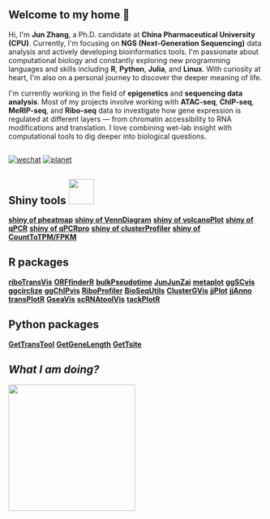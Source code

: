 ## Welcome to my home 👋

Hi, I'm **Jun Zhang**, a Ph.D. candidate at **China Pharmaceutical University (CPU)**. Currently, I'm focusing on **NGS (Next-Generation Sequencing)** data analysis and actively developing bioinformatics tools. I'm passionate about computational biology and constantly exploring new programming languages and skills including **R**, **Python**, **Julia**, and **Linux**. With curiosity at heart, I'm also on a personal journey to discover the deeper meaning of life.

I'm currently working in the field of **epigenetics** and **sequencing data analysis**. Most of my projects involve working with **ATAC-seq**, **ChIP-seq**, **MeRIP-seq**, and **Ribo-seq** data to investigate how gene expression is regulated at different layers — from chromatin accessibility to RNA modifications and translation. I love combining wet-lab insight with computational tools to dig deeper into biological questions.

## 

[![wechat](https://img.shields.io/badge/老俊俊-微信公众号-important)](https://github.com/junjunlab/junjunlab/blob/main/a22cd9eae077d53a017ab4491d4bd1a.jpg) 
[![planet](https://img.shields.io/badge/老俊俊-知识星球-blueviolet)](https://github.com/junjunlab/junjunlab/blob/main/2100306ebc7a602f74897db13e6b060.jpg)

## Shiny tools <img src="https://media1.giphy.com/media/3onWp56oNIEHzEoPTE/200.webp" width="50">

<a href="https://mp.weixin.qq.com/s?__biz=MzkyMTI1MTYxNA==&mid=2247483697&idx=1&sn=264047d1c7a9205d39debe262978274b&chksm=c1873b40f6f0b256e118636c02d0f745cd016ffb8bc75436b8c6b6784c1927b17cdd64e1fb36&token=165425585&lang=zh_CN#rd">**shiny of pheatmap**</a>
  <a href="https://mp.weixin.qq.com/s?__biz=MzkyMTI1MTYxNA==&mid=2247483713&idx=1&sn=20bab779ddf6265b103250760e601fd6&chksm=c1873b30f6f0b226a8c94feb4929243bc147186a1f5765c4a43b78fd1fe5ff95e91562ab6591&token=165425585&lang=zh_CN#rd">**shiny of VennDiagram**</a>
  <a href="https://mp.weixin.qq.com/s?__biz=MzkyMTI1MTYxNA==&mid=2247483784&idx=1&sn=3fbd49c2efaef2fe59428fa5668c30f8&chksm=c1873bf9f6f0b2ef8c621bc4b3f99584264b80a6c8d70be4df6affa327f23ffe579183e3360b&token=165425585&lang=zh_CN#rd">**shiny of volcanoPlot**</a>
  <a href="https://mp.weixin.qq.com/s?__biz=MzkyMTI1MTYxNA==&mid=2247483927&idx=1&sn=c321da93160c17385e25a07f8f540b7f&chksm=c1873866f6f0b1707ad5051117e0ec1a3566fc64d6b1f5695efb7b64052c3bb8597f40c0a7d9&token=165425585&lang=zh_CN#rd">**shiny of qPCR**</a>
  <a href="https://mp.weixin.qq.com/s?__biz=MzkyMTI1MTYxNA==&mid=2247484786&idx=1&sn=0915a628d8dca23ba03db7a8bca93b04&chksm=c1873f03f6f0b615cdcffcfd887bd9194f7f75264b93feca03c6f863ab0172f26475a7ceb3e4&token=165425585&lang=zh_CN#rd">**shiny of qPCRpro**</a>
  <a href="https://mp.weixin.qq.com/s?__biz=MzkyMTI1MTYxNA==&mid=2247492178&idx=1&sn=23d90a07bb6d6ceceea3d4ea26f7df93&chksm=c184d823f6f3513597b83dbf19f5ed4c58a2fcadf8f02e62df614b4025f228250c73e17837d9&token=165425585&lang=zh_CN#rd">**shiny of clusterProfiler**</a>
  <a href="https://mp.weixin.qq.com/s?__biz=MzkyMTI1MTYxNA==&mid=2247483999&idx=1&sn=5e3b3afbaaa18692c68751a48b747dee&chksm=c187382ef6f0b138671e6fd594ee6a9a1f11912be1c177d07f9c1566364810583c8f486c00d0&token=165425585&lang=zh_CN#rd">**shiny of CountToTPM/FPKM**</a>

## R packages


<a href="https://github.com/junjunlab/riboTransVis">**riboTransVis**</a>
 <a href="https://github.com/junjunlab/ORFfinderR">**ORFfinderR**</a>
 <a href="https://github.com/junjunlab/bulkPseudotime">**bulkPseudotime**</a>
 <a href="https://github.com/junjunlab/JunJunZai">**JunJunZai**</a>
 <a href="https://github.com/junjunlab/metaplot">**metaplot**</a>
 <a href="https://github.com/junjunlab/ggSCvis">**ggSCvis**</a>
 <a href="https://github.com/junjunlab/ggcirclize">**ggcirclize**</a>
 <a href="https://github.com/junjunlab/ggChIPvis">**ggChIPvis**</a>
 <a href="https://github.com/junjunlab/RiboProfiler">**RiboProfiler**</a>
 <a href="https://github.com/junjunlab/BioSeqUtils">**BioSeqUtils**</a>
 <a href="https://github.com/junjunlab/ClusterGVis">**ClusterGVis**</a>
 <a href="https://github.com/junjunlab/jjPlot">**jjPlot**</a>
 <a href="https://github.com/junjunlab/jjAnno">**jjAnno**</a>
 <a href="https://github.com/junjunlab/transPlotR">**transPlotR**</a>
 <a href="https://github.com/junjunlab/GseaVis">**GseaVis**</a>
 <a href="https://github.com/junjunlab/scRNAtoolVis">**scRNAtoolVis**</a>
 <a href="https://github.com/junjunlab/tackPlotR">**tackPlotR**</a>

## Python packages

<a href="https://github.com/junjunlab/GetTransTool">**GetTransTool**</a>
 <a href="https://github.com/junjunlab/GetGeneLength">**GetGeneLength**</a>
 <a href="https://github.com/junjunlab/GetTsite">**GetTsite**</a>

## *What I am doing?*
<img src="https://media0.giphy.com/media/Dh5q0sShxgp13DwrvG/200w.webp" width="250"> 

<!--
**junjunlab/junjunlab** is a ✨ _special_ ✨ repository because its `README.md` (this file) appears on your GitHub profile.

Here are some ideas to get you started:

- 🔭 I’m currently working on ...
- 🌱 I’m currently learning ...
- 👯 I’m looking to collaborate on ...
- 🤔 I’m looking for help with ...
- 💬 Ask me about ...
- 📫 How to reach me: ...
- 😄 Pronouns: ...
- ⚡ Fun fact: ...
-->
